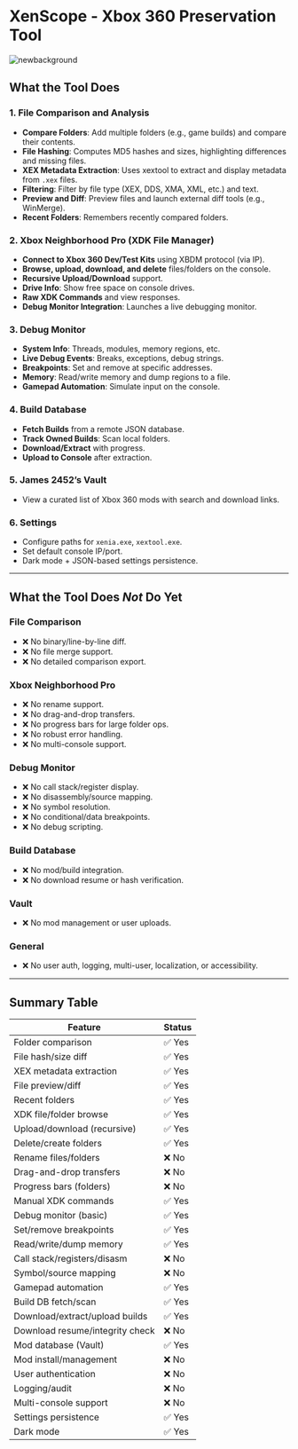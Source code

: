 # XenScope - Xbox 360 Preservation Tool

![newbackground](https://github.com/user-attachments/assets/3a6ff2ee-94f9-477e-b4d0-d186d371d29a)


## What the Tool Does

### 1. File Comparison and Analysis
- **Compare Folders**: Add multiple folders (e.g., game builds) and compare their contents.
- **File Hashing**: Computes MD5 hashes and sizes, highlighting differences and missing files.
- **XEX Metadata Extraction**: Uses xextool to extract and display metadata from `.xex` files.
- **Filtering**: Filter by file type (XEX, DDS, XMA, XML, etc.) and text.
- **Preview and Diff**: Preview files and launch external diff tools (e.g., WinMerge).
- **Recent Folders**: Remembers recently compared folders.

### 2. Xbox Neighborhood Pro (XDK File Manager)
- **Connect to Xbox 360 Dev/Test Kits** using XBDM protocol (via IP).
- **Browse, upload, download, and delete** files/folders on the console.
- **Recursive Upload/Download** support.
- **Drive Info**: Show free space on console drives.
- **Raw XDK Commands** and view responses.
- **Debug Monitor Integration**: Launches a live debugging monitor.

### 3. Debug Monitor
- **System Info**: Threads, modules, memory regions, etc.
- **Live Debug Events**: Breaks, exceptions, debug strings.
- **Breakpoints**: Set and remove at specific addresses.
- **Memory**: Read/write memory and dump regions to a file.
- **Gamepad Automation**: Simulate input on the console.

### 4. Build Database
- **Fetch Builds** from a remote JSON database.
- **Track Owned Builds**: Scan local folders.
- **Download/Extract** with progress.
- **Upload to Console** after extraction.

### 5. James 2452’s Vault
- View a curated list of Xbox 360 mods with search and download links.

### 6. Settings
- Configure paths for `xenia.exe`, `xextool.exe`.
- Set default console IP/port.
- Dark mode + JSON-based settings persistence.

---

## What the Tool Does *Not* Do Yet

### File Comparison
- ❌ No binary/line-by-line diff.
- ❌ No file merge support.
- ❌ No detailed comparison export.

### Xbox Neighborhood Pro
- ❌ No rename support.
- ❌ No drag-and-drop transfers.
- ❌ No progress bars for large folder ops.
- ❌ No robust error handling.
- ❌ No multi-console support.

### Debug Monitor
- ❌ No call stack/register display.
- ❌ No disassembly/source mapping.
- ❌ No symbol resolution.
- ❌ No conditional/data breakpoints.
- ❌ No debug scripting.

### Build Database
- ❌ No mod/build integration.
- ❌ No download resume or hash verification.

### Vault
- ❌ No mod management or user uploads.

### General
- ❌ No user auth, logging, multi-user, localization, or accessibility.

---

## Summary Table

| Feature                         | Status |
|----------------------------------|--------|
| Folder comparison                | ✅ Yes |
| File hash/size diff              | ✅ Yes |
| XEX metadata extraction          | ✅ Yes |
| File preview/diff                | ✅ Yes |
| Recent folders                   | ✅ Yes |
| XDK file/folder browse           | ✅ Yes |
| Upload/download (recursive)      | ✅ Yes |
| Delete/create folders            | ✅ Yes |
| Rename files/folders             | ❌ No  |
| Drag-and-drop transfers          | ❌ No  |
| Progress bars (folders)          | ❌ No  |
| Manual XDK commands              | ✅ Yes |
| Debug monitor (basic)            | ✅ Yes |
| Set/remove breakpoints           | ✅ Yes |
| Read/write/dump memory           | ✅ Yes |
| Call stack/registers/disasm      | ❌ No  |
| Symbol/source mapping            | ❌ No  |
| Gamepad automation               | ✅ Yes |
| Build DB fetch/scan              | ✅ Yes |
| Download/extract/upload builds   | ✅ Yes |
| Download resume/integrity check  | ❌ No  |
| Mod database (Vault)             | ✅ Yes |
| Mod install/management           | ❌ No  |
| User authentication              | ❌ No  |
| Logging/audit                    | ❌ No  |
| Multi-console support            | ❌ No  |
| Settings persistence             | ✅ Yes |
| Dark mode                        | ✅ Yes |
